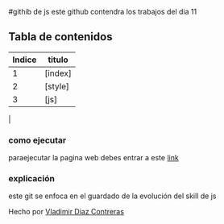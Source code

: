 #githib de js
este github contendra los trabajos del dia 11

## Tabla de contenidos
| Indice| titulo |
|--|--|
| 1 |[index]|
| 2 |[style]|
| 3 | [js]| 
|




### como ejecutar 
paraejecutar la pagina web debes entrar a este  [link](https://vladimirdiazcontreras.github.io/JavaScript_S1_DiazVladimir/dia11)  



### explicación  
este git   se enfoca en el guardado de la evolución del skill de js
 


Hecho por [Vladimir Diaz Contreras](https://github.com/VladimirDiazContreras)  

